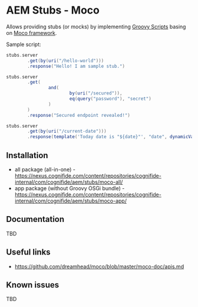# AEM Stubs - Moco

Allows providing stubs (or mocks) by implementing [Groovy Scripts](https://github.com/icfnext/aem-groovy-console) basing on [Moco framework](https://github.com/dreamhead/moco).

Sample script:

```groovy
stubs.server
        .get(by(uri("/hello-world")))
        .response("Hello! I am sample stub.")

stubs.server
        .get(
                and(
                        by(uri("/secured")),
                        eq(query("password"), "secret")
                )
        )
        .response("Secured endpoint revealed!")

stubs.server
        .get(by(uri("/current-date")))
        .response(template('Today date is "${date}"', "date", dynamicVar({ new Date() })))
```

## Installation

* all package (all-in-one) - <https://nexus.cognifide.com/content/repositories/cognifide-internal/com/cognifide/aem/stubs/moco-all/>
* app package (without Groovy OSGi bundle) - <https://nexus.cognifide.com/content/repositories/cognifide-internal/com/cognifide/aem/stubs/moco-app/>

## Documentation

TBD

## Useful links

* https://github.com/dreamhead/moco/blob/master/moco-doc/apis.md

## Known issues

TBD
